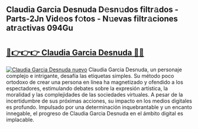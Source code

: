 ## Claudia Garcia Desnuda D𝚎sn𝚞dos filtr𝚊dos - Parts-2Jn Vid𝚎os f𝚘tos - N𝚞evas filtr𝚊ciones atr𝚊ctivas 094Gu

# <h2><a href="http://mbapky4.tromn.icu/?c=Claudia+Garcia+Desnuda">🔗👉👉👉 Claudia Garcia Desnuda 🔗🔗</a></h2>

[![Claudia Garcia Desnuda nuevo](https://i.imgur.com/pEAQMta.gif)](http://mbapky4.tromn.icu/?c=Claudia+Garcia+Desnuda)
Claudia Garcia Desnuda, un personaje complejo e intrigante, desafía las etiquetas simples. Su método poco ortodoxo de crear una persona en línea ha magnetizado y ofendido a los espectadores, estimulando debates sobre la expresión artística, la moralidad y las complejidades de las sociedades virtuales. A pesar de la incertidumbre de sus próximas acciones, su impacto en los medios digitales es profundo. Impulsado por una determinación inquebrantable y un encanto innegable, el progreso de Claudia Garcia Desnuda en el ámbito digital es implacable.
